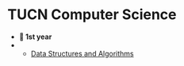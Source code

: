 # TUCN Computer Science
- **🐥 1st year**
- - [Data Structures and Algorithms](https://github.com/oanadurcau/Data-Structures-and-Algorithms)
